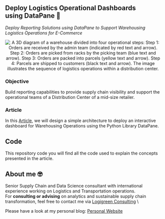 ## Deploy Logistics Operational Dashboards using DataPane 🚚
*Deploy Reporting Solutions using DataPane to Support Warehousing Logistics Operations for E-Commerce*

<p align="center">
  <img alt="A 3D diagram of a warehouse divided into four operational steps: Step 1: Orders are received by the admin team (indicated by red text and arrow). Step 2: Orders are picked from racks by the picking team (blue text and arrow). Step 3: Orders are packed into parcels (yellow text and arrow). Step 4: Parcels are shipped to customers (black text and arrow). The image illustrates the sequence of logistics operations within a distribution center."
    align="center" src="https://cdn-images-1.medium.com/max/800/1*98M7Na3RICD0nI7cPdn3Ug.png">
</p>

### Objective
Build reporting capabilities to provide supply chain visibility and support the operational teams of a Distribution Center of a mid-size retailer.

### Article
In this [Article](https://towardsdatascience.com/deploy-logistics-operational-dashboards-using-datapane-585cf19532f1), we will design a simple architecture to deploy an interactive dashboard for Warehousing Operations using the Python Library DataPane.
                                                                                              
## Code
This repository code you will find all the code used to explain the concepts presented in the article.

## About me 🤓
Senior Supply Chain and Data Science consultant with international experience working on Logistics and Transportation operations. \
For **consulting or advising** on analytics and sustainable supply chain transformation, feel free to contact me via [Logigreen Consulting](https://www.logi-green.com/) \

Please have a look at my personal blog: [Personal Website](https://samirsaci.com)

